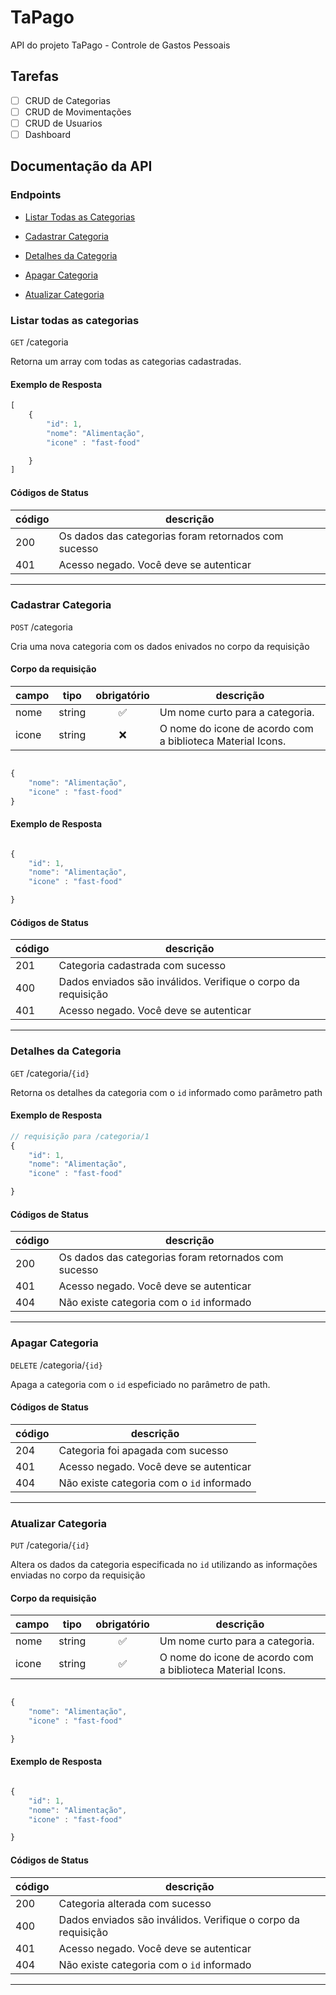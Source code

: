 # TaPago
API do projeto TaPago - Controle de Gastos Pessoais

## Tarefas

- [ ] CRUD de Categorias
- [ ] CRUD de Movimentações
- [ ] CRUD de Usuarios
- [ ] Dashboard

## Documentação da API

### Endpoints
- [Listar Todas as Categorias](#listar-todas-as-categorias)

- [Cadastrar Categoria](#cadastrar-categoria)
- [Detalhes da Categoria](#detalhes-da-categoria)
- [Apagar Categoria](#apagar-categoria)
- [Atualizar Categoria](#atualizar-categoria)

### Listar todas as categorias

`GET` /categoria

Retorna um array com todas as categorias cadastradas.

#### Exemplo de Resposta

```js
[
    {
        "id": 1,
        "nome": "Alimentação",
        "icone" : "fast-food"

    }
]
```

#### Códigos de Status

|código|descrição|
|------|---------|
|200|Os dados das categorias foram retornados com sucesso
|401|Acesso negado. Você deve se autenticar

---

### Cadastrar Categoria

`POST` /categoria

Cria uma nova categoria com os dados enivados no corpo da requisição

#### Corpo da requisição

|campo|tipo|obrigatório|descrição|
|-----|----|:----------:|------|
|nome|string|✅| Um nome curto para a categoria.
|icone|string|❌|O nome do icone de acordo com a biblioteca Material Icons.

```js

{
    "nome": "Alimentação",
    "icone" : "fast-food"
}

```


#### Exemplo de Resposta

```js

{
    "id": 1,
    "nome": "Alimentação",
    "icone" : "fast-food"

}

```

#### Códigos de Status

|código|descrição|
|------|---------|
|201|Categoria cadastrada com sucesso
|400|Dados enviados são inválidos. Verifique o corpo da requisição
|401|Acesso negado. Você deve se autenticar

---

### Detalhes da Categoria

`GET` /categoria/`{id}`

Retorna os detalhes da categoria com o `id` informado como parâmetro path

#### Exemplo de Resposta

```js
// requisição para /categoria/1
{
    "id": 1,
    "nome": "Alimentação",
    "icone" : "fast-food"

}

```

#### Códigos de Status

|código|descrição|
|------|---------|
|200|Os dados das categorias foram retornados com sucesso
|401|Acesso negado. Você deve se autenticar
|404|Não existe categoria com o `id` informado

---

### Apagar Categoria

`DELETE` /categoria/`{id}`

Apaga a categoria com o `id` espeficiado no parâmetro de path.

#### Códigos de Status

|código|descrição|
|------|---------|
|204|Categoria foi apagada com sucesso
|401|Acesso negado. Você deve se autenticar
|404|Não existe categoria com o `id` informado

---

### Atualizar Categoria

`PUT` /categoria/`{id}`

Altera os dados da categoria especificada no `id` utilizando as informações enviadas no corpo da requisição

#### Corpo da requisição

|campo|tipo|obrigatório|descrição|
|-----|----|:----------:|------|
|nome|string|✅| Um nome curto para a categoria.
|icone|string|✅|O nome do icone de acordo com a biblioteca Material Icons.

```js

{
    "nome": "Alimentação",
    "icone" : "fast-food"

}

```
#### Exemplo de Resposta

```js

{
    "id": 1,
    "nome": "Alimentação",
    "icone" : "fast-food"

}

```

#### Códigos de Status

|código|descrição|
|------|---------|
|200|Categoria alterada com sucesso
|400|Dados enviados são inválidos. Verifique o corpo da requisição
|401|Acesso negado. Você deve se autenticar
|404|Não existe categoria com o `id` informado

---

